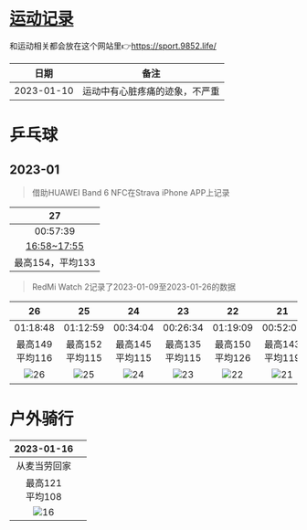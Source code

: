 # [运动记录](https://github.com/noteMay/blog/issues/15)

和运动相关都会放在这个网站里👉<https://sport.9852.life/>

|日期|备注|
|:---:|:---:|
|2023-01-10|运动中有心脏疼痛的迹象，不严重|

# 乒乓球

## 2023-01

> 借助HUAWEI Band 6 NFC在Strava iPhone APP上记录

|27|
|:---:|
|00:57:39|
|[16:58~17:55](https://www.strava.com/activities/8459110368)|
|最高154，平均133|

> RedMi Watch 2记录了2023-01-09至2023-01-26的数据

|26|25|24|23|22|21|20|19|18②|18①|17下午|17中午|16|11|10|09|
|:---:|:---:|:---:|:---:|:---:|:---:|:---:|:---:|:---:|:---:|:---:|:---:|:---:|:---:|:---:|:---:|
|01:18:48|01:12:59|00:34:04|00:26:34|01:19:09|00:52:09|00:59:29|00:46:44|00:12:15|00:47:44|01:34:58|00:18:13|00:30:57|00:33:49|00:37:41|00:25:56|
|最高149<br/>平均116|最高152<br/>平均115|最高145<br/>平均115|最高135<br/>平均115|最高150<br/>平均126|最高143<br/>平均119|最高153<br/>平均133|最高148<br/>平均124|最高139<br/>平均124|最高148<br/>平均124|最高178<br/>平均126|最高120<br/>平均118|最高144<br/>平均120|最高133<br/>平均116|最高145<br/>平均112|最高154<br/>平均131|
|![26](https://9852.ru/images/2023/01/26/2023_01_26_18_03_IMG_3066.jpg)|![25](https://9852.ru/images/2023/01/26/2023_01_26_18_03_IMG_3065.jpg)|![24](https://9852.ru/images/2023/01/26/2023_01_26_18_03_IMG_3064.jpg)|![23](https://9852.ru/images/2023/01/26/2023_01_26_18_03_IMG_3063.jpg)|![22](https://9852.ru/images/2023/01/26/2023_01_26_18_03_IMG_3062.jpg)|![21](https://9852.ru/images/2023/01/26/2023_01_26_18_03_IMG_3061.jpg)|![20](https://9852.ru/images/2023/01/26/2023_01_26_18_03_IMG_3060.jpg)|![19](https://9852.ru/images/2023/01/26/2023_01_26_18_02_IMG_3059.jpg)|![18②](https://9852.ru/images/2023/01/26/2023_01_26_18_02_IMG_3058.jpg)|![18①](https://9852.ru/images/2023/01/26/2023_01_26_18_02_IMG_3057.jpg)|![17下午](https://9852.ru/images/2023/01/26/2023_01_26_18_02_IMG_3056.jpg)|![17中午](https://9852.ru/images/2023/01/26/2023_01_26_18_02_IMG_3055.jpg)|![16](https://9852.ru/images/2023/01/26/2023_01_26_18_02_IMG_3054.jpg)|![11](https://9852.ru/images/2023/01/12/20230112150433.jpg)|![10](https://9852.ru/images/2023/01/10/20230111015757.jpg)|![09](https://9852.ru/images/2023/01/10/20230111015803.jpg)|

# 户外骑行

|2023-01-16||
|:---:|:---:|
|从麦当劳回家||
|最高121<br/>平均108||
|![16](https://9852.ru/images/2023/01/26/2023_01_26_17_59_IMG_3053.jpg)||